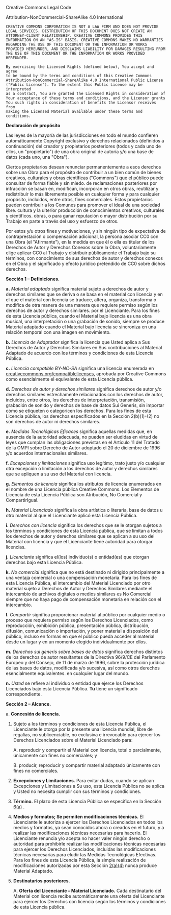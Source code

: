 Creative Commons Legal Code

Attribution-NonCommercial-ShareAlike 4.0 International

    CREATIVE COMMONS CORPORATION IS NOT A LAW FIRM AND DOES NOT PROVIDE
    LEGAL SERVICES. DISTRIBUTION OF THIS DOCUMENT DOES NOT CREATE AN
    ATTORNEY-CLIENT RELATIONSHIP. CREATIVE COMMONS PROVIDES THIS
    INFORMATION ON AN "AS-IS" BASIS. CREATIVE COMMONS MAKES NO WARRANTIES
    REGARDING THE USE OF THIS DOCUMENT OR THE INFORMATION OR WORKS
    PROVIDED HEREUNDER, AND DISCLAIMS LIABILITY FOR DAMAGES RESULTING FROM
    THE USE OF THIS DOCUMENT OR THE INFORMATION OR WORKS PROVIDED
    HEREUNDER.

    By exercising the Licensed Rights (defined below), You accept and agree 
    to be bound by the terms and conditions of this Creative Commons 
    Attribution-NonCommercial-ShareAlike 4.0 International Public License 
    ("Public License"). To the extent this Public License may be interpreted 
    as a contract, You are granted the Licensed Rights in consideration of 
    Your acceptance of these terms and conditions, and the Licensor grants 
    You such rights in consideration of benefits the Licensor receives from 
    making the Licensed Material available under these terms and conditions.

**Declaración de propósito**

Las leyes de la mayoría de las jurisdicciones en todo el mundo confieren automáticamente
Copyright exclusivo y derechos relacionados (definidos a continuación) del creador
y propietarios posteriores (todos y cada uno de ellos, un "propietario") de una obra original de
autoría y/o una base de datos (cada uno, una "Obra").

Ciertos propietarios desean renunciar permanentemente a esos derechos sobre una Obra para
el propósito de contribuir a un bien común de bienes creativos, culturales y
obras científicas ("Commons") que el público puede consultar de forma fiable y sin miedo.
de reclamaciones posteriores por infracción se basan en, modifican, incorporan en otros
obras, reutilizar y redistribuir lo más libremente posible en cualquier forma
y para cualquier propósito, incluidos, entre otros, fines comerciales.
Estos propietarios pueden contribuir a los Comunes para promover el ideal de una sociedad libre.
cultura y la ulterior producción de conocimientos creativos, culturales y científicos.
obras, o para ganar reputación o mayor distribución por su Trabajo en
parte a través del uso y esfuerzo de otros.

Por estos y/u otros fines y motivaciones, y sin ningún tipo de
expectativa de contraprestación o compensación adicional, la persona
asociar CC0 con una Obra (el "Afirmante"), en la medida en que él o ella
es titular de los Derechos de Autor y Derechos Conexos sobre la Obra, voluntariamente
elige aplicar CC0 al Trabajo y distribuir públicamente el Trabajo bajo su
términos, con conocimiento de sus derechos de autor y derechos conexos en el
Obra y el significado y efecto jurídico pretendido de CC0 sobre dichos derechos.

**Sección 1 – Definiciones.**

**a.** *Material adaptado* significa material sujeto a derechos de autor y derechos similares 
que se deriva o se basa en el material con licencia y en el que el material con licencia se 
traduce, altera, organiza, transforma o modifica de otra manera de una manera que requiere 
permiso según los derechos de autor y derechos similares. por el Licenciante. Para los fines 
de esta Licencia pública, cuando el Material bajo licencia es una obra musical, una interpretación 
o una grabación de sonido, siempre se produce Material adaptado cuando el Material bajo licencia se 
sincroniza en una relación temporal con una imagen en movimiento.

**b.** *Licencia de Adaptador* significa la licencia que Usted aplica a Sus Derechos de Autor y Derechos 
Similares en Sus contribuciones al Material Adaptado de acuerdo con los términos y condiciones de esta Licencia Pública.

**c.** *Licencia compatible BY-NC-SA* significa una licencia enumerada en [creativecommons.org/compatiblelicenses](creativecommons.org/compatiblelicenses "Title"), 
aprobada por Creative Commons como esencialmente el equivalente de esta Licencia pública.

**d.** *Derechos de autor y derechos similares* significa derechos de autor y/o derechos similares 
estrechamente relacionados con los derechos de autor, incluidos, entre otros, los derechos de interpretación, 
transmisión, grabación de sonido y derechos de base de datos Sui Generis, sin importar cómo se etiqueten o 
categoricen los derechos. Para los fines de esta Licencia pública, los derechos especificados en la Sección 
2(b)(1)-(2) no son derechos de autor ni derechos similares.

**e.** *Medidas Tecnológicas Eficaces* significa aquellas medidas que, en ausencia de la autoridad adecuada, 
no pueden ser eludidas en virtud de leyes que cumplan las obligaciones previstas en el Artículo 11 del Tratado 
de la OMPI sobre Derecho de Autor adoptado el 20 de diciembre de 1996 y/o acuerdos internacionales similares.

**f.** *Excepciones y limitaciones* significa uso legítimo, trato justo y/o cualquier otra excepción o limitación 
a los derechos de autor y derechos similares que se apliquen a su uso del Material con licencia.

**g.** *Elementos de licencia* significa los atributos de licencia enumerados en el nombre de una Licencia pública 
Creative Commons. Los Elementos de Licencia de esta Licencia Pública son Atribución, No Comercial y CompartirIgual.

**h.** *Material Licenciado* significa la obra artística o literaria, base de datos u otro material al que el Licenciante 
aplicó esta Licencia Pública.

**i.** *Derechos con licencia* significa los derechos que se le otorgan sujetos a los términos y condiciones de esta 
Licencia pública, que se limitan a todos los derechos de autor y derechos similares que se aplican a su uso del Material 
con licencia y que el Licenciante tiene autoridad para otorgar licencias.

**j.** *Licenciante* significa el(los) individuo(s) o entidad(es) que otorgan derechos bajo esta Licencia Pública.

**k.** *No comercial* significa que no está destinado ni dirigido principalmente a una ventaja comercial o una compensación 
monetaria. Para los fines de esta Licencia Pública, el intercambio del Material Licenciado por otro material sujeto a Derechos 
de Autor y Derechos Similares mediante el intercambio de archivos digitales o medios similares es No Comercial siempre que no 
haya pago de compensación monetaria en relación con el intercambio.

**l.** *Compartir* significa proporcionar material al público por cualquier medio o proceso que requiera permiso según los 
Derechos Licenciados, como reproducción, exhibición pública, presentación pública, distribución, difusión, comunicación o 
importación, y poner material a disposición del público, incluso en formas en que el público pueda acceder al material desde 
un lugar y en un momento elegido individualmente por ellos.

**m.** *Derechos sui generis sobre bases de datos* significa derechos distintos de los derechos de autor resultantes de la 
Directiva 96/9/CE del Parlamento Europeo y del Consejo, de 11 de marzo de 1996, sobre la protección jurídica de las bases de 
datos, modificada y/o sucesiva, así como otros derechos esencialmente equivalentes. en cualquier lugar del mundo.

**n.** *Usted* se refiere al individuo o entidad que ejerce los Derechos Licenciados bajo esta Licencia Pública. **Tu** tiene 
un significado correspondiente.

**Sección 2 – Alcance.**

a. **Concesión de licencia.**

 1. Sujeto a los términos y condiciones de esta Licencia Pública, el Licenciante le otorga por la presente una licencia 
    mundial, libre de regalías, no sublicenciable, no exclusiva e irrevocable para ejercer los Derechos Licenciados sobre 
    el Material Licenciado para:

      A. reproducir y compartir el Material con licencia, total o parcialmente, 
         únicamente con fines no comerciales; y

      B. producir, reproducir y compartir material adaptado 
         únicamente con fines no comerciales.

 2. **Excepciones y Limitaciones.** Para evitar dudas, cuando se aplican Excepciones y Limitaciones a Su uso, esta Licencia
    Pública no se aplica y Usted no necesita cumplir con sus términos y condiciones.

 3. **Término.** El plazo de esta Licencia Pública se especifica en la Sección [6(a)](#the-text-of-the-level2-section-separated-by-hyphens) .

 4. **Medios y formatos; Se permiten modificaciones técnicas.** El Licenciante le autoriza a ejercer los Derechos Licenciados en todos los medios y formatos, ya sean 
      conocidos ahora o creados en el futuro, y a realizar las modificaciones técnicas necesarias para hacerlo. El Licenciante renuncia y/o acepta no hacer valer ningún 
      derecho o autoridad para prohibirle realizar las modificaciones técnicas necesarias para ejercer los Derechos Licenciados, incluidas las modificaciones técnicas 
      necesarias para eludir las Medidas Tecnológicas Efectivas. Para los fines de esta Licencia Pública, la simple realización de modificaciones autorizadas por esta Sección 
      [2(a)(4)](#the-text-of-the-level2-section-separated-by-hyphens) nunca produce Material Adaptado.
    
 6. **Destinatarios posteriores.**
    
       A. **Oferta del Licenciante – Material Licenciado.** Cada destinatario del Material con licencia recibe automáticamente una oferta del Licenciante para ejercer los 
          Derechos con licencia según los términos y condiciones de esta Licencia pública.



     
